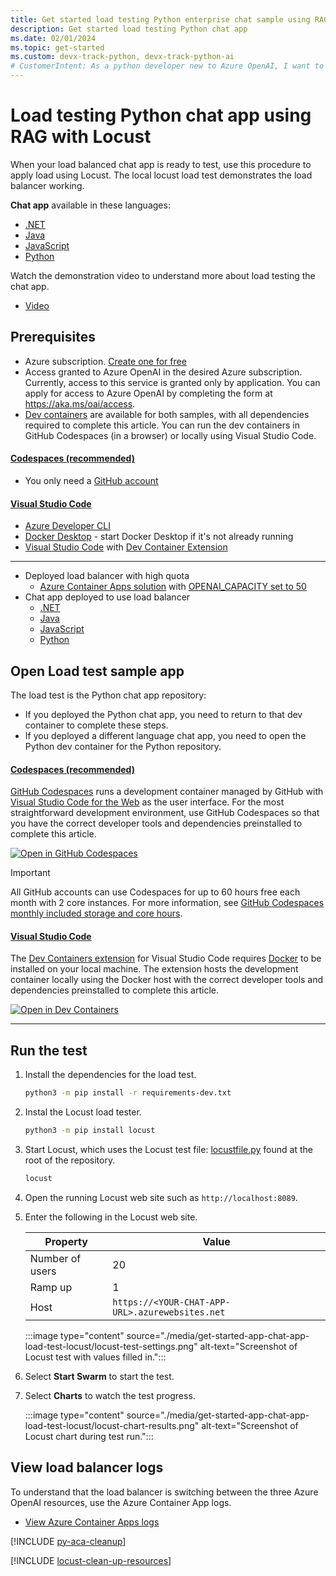 ```yaml
---
title: Get started load testing Python enterprise chat sample using RAG
description: Get started load testing Python chat app 
ms.date: 02/01/2024
ms.topic: get-started
ms.custom: devx-track-python, devx-track-python-ai
# CustomerIntent: As a python developer new to Azure OpenAI, I want to load test my scaled app past rate limiting.
---
```


# Load testing Python chat app using RAG with Locust

When your load balanced chat app is ready to test, use this procedure to apply load using Locust. The local locust load test demonstrates the load balancer working. 

**Chat app** available in these languages:

* [.NET](/dotnet/azure/ai/get-started-app-chat-template)
* [Java](/azure/developer/java/quickstarts/get-started-app-chat-template)
* [JavaScript](/azure/developer/javascript/get-started-app-chat-template)
* [Python](/azure/developer/python/get-started-app-chat-template)

Watch the demonstration video to understand more about load testing the chat app. 
* [Video](https://www.youtube.com/watch?v=-oMqb6kBdDw)

## Prerequisites
* Azure subscription.  [Create one for free](https://azure.microsoft.com/free/ai-services?azure-portal=true) 
* Access granted to Azure OpenAI in the desired Azure subscription.
    Currently, access to this service is granted only by application. You can apply for access to Azure OpenAI by completing the form at https://aka.ms/oai/access.
* [Dev containers](https://containers.dev/) are available for both samples, with all dependencies required to complete this article. You can run the dev containers in GitHub Codespaces (in a browser) or locally using Visual Studio Code.
    
#### [Codespaces (recommended)](#tab/github-codespaces)
    
* You only need a [GitHub account](https://github.com/login)

#### [Visual Studio Code](#tab/visual-studio-code)

* [Azure Developer CLI](../azure-developer-cli/install-azd.md?tabs=winget-windows%2Cbrew-mac%2Cscript-linux&pivots=os-windows)
* [Docker Desktop](https://www.docker.com/products/docker-desktop/) - start Docker Desktop if it's not already running
* [Visual Studio Code](https://code.visualstudio.com/) with [Dev Container Extension](https://marketplace.visualstudio.com/items?itemName=ms-vscode-remote.remote-containers)
    
---

* Deployed load balancer with high quota
    * [Azure Container Apps solution](get-started-app-chat-scaling-with-azure-container-apps.md) with [OPENAI_CAPACITY set to 50](get-started-app-chat-scaling-with-azure-container-apps.md#configure-the-tokens-per-minute-quota-tpm)
* Chat app deployed to use load balancer
    * [.NET](/dotnet/azure/ai/get-started-app-chat-template)
    * [Java](/azure/developer/java/quickstarts/get-started-app-chat-template)
    * [JavaScript](/azure/developer/javascript/get-started-app-chat-template)
    * [Python](/azure/developer/python/get-started-app-chat-template)

## Open Load test sample app

The load test is the Python chat app repository:
* If you deployed the Python chat app, you need to return to that dev container to complete these steps.
* If you deployed a different language chat app, you need to open the Python dev container for the Python repository. 

#### [Codespaces (recommended)](#tab/github-codespaces)

[GitHub Codespaces](https://docs.github.com/codespaces) runs a development container managed by GitHub with [Visual Studio Code for the Web](https://code.visualstudio.com/docs/editor/vscode-web) as the user interface. For the most straightforward development environment, use GitHub Codespaces so that you have the correct developer tools and dependencies preinstalled to complete this article.

[![Open in GitHub Codespaces](https://github.com/codespaces/badge.svg)](https://codespaces.new/Azure-Samples/azure-search-openai-demo)

> [!IMPORTANT]
> All GitHub accounts can use Codespaces for up to 60 hours free each month with 2 core instances. For more information, see [GitHub Codespaces monthly included storage and core hours](https://docs.github.com/billing/managing-billing-for-github-codespaces/about-billing-for-github-codespaces#monthly-included-storage-and-core-hours-for-personal-accounts).

#### [Visual Studio Code](#tab/visual-studio-code)

The [Dev Containers extension](https://marketplace.visualstudio.com/items?itemName=ms-vscode-remote.remote-containers) for Visual Studio Code requires [Docker](https://docs.docker.com/) to be installed on your local machine. The extension hosts the development container locally using the Docker host with the correct developer tools and dependencies preinstalled to complete this article.

[![Open in Dev Containers](https://img.shields.io/static/v1?label=Dev%20Containers&message=Open&color=blue&logo=visualstudiocode)](https://vscode.dev/redirect?url=vscode://ms-vscode-remote.remote-containers/cloneInVolume?url=https://github.com/Azure-Samples/azure-search-openai-demo)

---

## Run the test

1. Install the dependencies for the load test.

    ```bash
    python3 -m pip install -r requirements-dev.txt
    ```

1. Instal the Locust load tester.

    ```bash
    python3 -m pip install locust
    ```

1. Start Locust, which uses the Locust test file: [locustfile.py](https://github.com/Azure-Samples/azure-search-openai-demo/blob/main/locustfile.py) found at the root of the repository.

    ```bash
    locust
    ```
1. Open the running Locust web site such as `http://localhost:8089`. 
1. Enter the following in the Locust web site.

    |Property|Value|
    |---|---|
    |Number of users|20|
    |Ramp up|1|
    |Host|`https://<YOUR-CHAT-APP-URL>.azurewebsites.net`|

    :::image type="content" source="./media/get-started-app-chat-app-load-test-locust/locust-test-settings.png" alt-text="Screenshot of Locust test with values filled in.":::

1. Select **Start Swarm** to start the test.
1. Select **Charts** to watch the test progress.

    :::image type="content" source="./media/get-started-app-chat-app-load-test-locust/locust-chart-results.png" alt-text="Screenshot of Locust chart during test run.":::

## View load balancer logs

To understand that the load balancer is switching between the three Azure OpenAI resources, use the Azure Container App logs. 

* [View Azure Container Apps logs](get-started-app-chat-scaling-with-azure-container-apps.md#stream-logs-to-see-the-load-balancer-results) 

[!INCLUDE [py-aca-cleanup](../intro/includes/scaling-load-balancer-cleanup-azure-container-apps.md)]

[!INCLUDE [locust-clean-up-resources](../intro/includes/load-test-locust-clean-up.md)]
